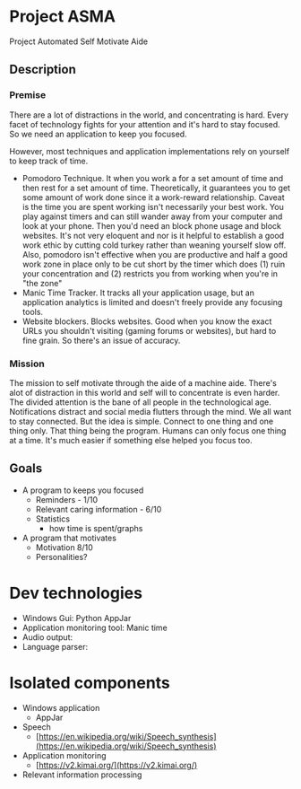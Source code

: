 # Project ASMA

Project Automated Self Motivate Aide

## Description

### Premise
There are a lot of distractions in the world, and concentrating is hard. Every facet of technology fights for your attention and it's hard to stay focused. So we need an application to keep you focused.

However, most techniques and application implementations rely on yourself to keep track of time.
- Pomodoro Technique. It when you work a for a set amount of time and then rest for a set amount of time. Theoretically, it guarantees you to get some amount of work done since it a work-reward relationship. Caveat is the time you are spent working isn't necessarily your best work. You play against timers and can still wander away from your computer and look at your phone. Then you'd need an block phone usage and block websites. It's not very eloquent and nor is it helpful to establish a good work ethic by cutting cold turkey rather than weaning yourself slow off. Also, pomodoro isn't effective when you are productive and half a good work zone in place only to be cut short by the timer which does (1) ruin your concentration and (2) restricts you from working when you're in "the zone"
- Manic Time Tracker. It tracks all your application usage, but an application analytics is limited and doesn't freely provide any focusing tools.
- Website blockers. Blocks websites. Good when you know the exact URLs you shouldn't visiting (gaming forums or websites), but hard to fine grain. So there's an issue of accuracy.


### Mission

The mission to self motivate through the aide of a machine aide. There's alot of distraction in this world and self will to concentrate is even harder. The divided attention is the bane of all people in the technological age. Notifications distract and social media flutters through the mind. We all want to stay connected. But the idea is simple. Connect to one thing and one thing only. That thing being the program. Humans can only focus one thing at a time. It's much easier if something else helped you focus too. 

## Goals

- A program to keeps you focused
    - Reminders - 1/10
    - Relevant caring information - 6/10
    - Statistics
        - how time is spent/graphs
- A program that motivates
    - Motivation 8/10
    - Personalities?

# Dev technologies

- Windows Gui: Python AppJar
- Application monitoring tool: Manic time
- Audio output: 
- Language parser:

# Isolated components

- Windows application
    - AppJar
- Speech
    - [https://en.wikipedia.org/wiki/Speech_synthesis](https://en.wikipedia.org/wiki/Speech_synthesis)
- Application monitoring
    - [https://v2.kimai.org/](https://v2.kimai.org/)
- Relevant information processing
